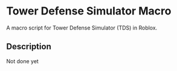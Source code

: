 # Tower Defense Simulator Macro

A macro script for Tower Defense Simulator (TDS) in Roblox.

## Description

Not done yet
